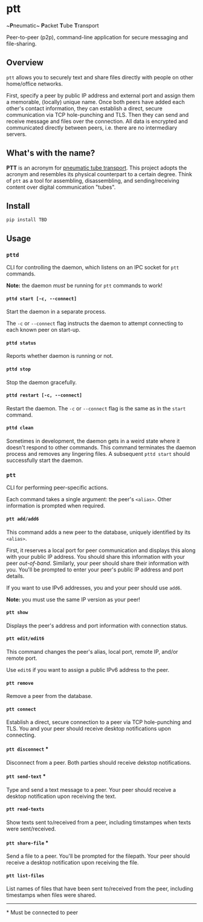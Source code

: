 # ptt

~**P**neumatic~ **P**acket **T**ube **T**ransport

Peer-to-peer (p2p), command-line application for secure messaging and file-sharing.

## Overview

`ptt` allows you to securely text and share files directly with people on other home/office networks.

First, specify a peer by public IP address and external port and assign them a memorable, (locally) unique name. Once both peers have added each other's contact information, they can establish a direct, secure communication via TCP hole-punching and TLS. Then they can send and receive message and files over the connection. All data is encrypted and communicated directly between peers, i.e. there are no intermediary servers.

## What's with the name?

**PTT** is an acronym for [pneumatic tube transport](https://en.wikipedia.org/wiki/Pneumatic_tube). This project adopts the acronym and resembles its physical counterpart to a certain degree. Think of `ptt` as a tool for assembling, disassembling, and sending/receiving content over digital communication "tubes".

## Install

`pip install TBD`

## Usage

### `pttd`

CLI for controlling the daemon, which listens on an IPC socket for `ptt` commands.

**Note:** the daemon *must* be running for `ptt` commands to work!

#### `pttd start [-c, --connect]`

Start the daemon in a separate process.

The `-c` or `--connect` flag instructs the daemon to attempt connecting to each known peer on start-up.

#### `pttd status`

Reports whether daemon is running or not.

#### `pttd stop`

Stop the daemon gracefully.

#### `pttd restart [-c, --connect]`

Restart the daemon. The `-c` or `--connect` flag is the same as in the `start` command.

#### `pttd clean`

Sometimes in development, the daemon gets in a weird state where it doesn't respond to other commands. This command terminates the daemon process and removes any lingering files. A subsequent `pttd start` should successfully start the daemon.

### `ptt`

CLI for performing peer-specific actions.

Each command takes a single argument: the peer's `<alias>`. Other information is prompted when required.

#### `ptt add/add6`

This command adds a new peer to the database, uniquely identified by its `<alias>`.

First, it reserves a local port for peer communication and displays this along with your public IP address. You should share this information with your peer *out-of-band*. Similarly, your peer should share their information with you. You'll be prompted to enter your peer's public IP address and port details.

If you want to use IPv6 addresses, you and your peer should use `add6`.

**Note:** you must use the same IP version as your peer!

#### `ptt show`

Displays the peer's address and port information with connection status.

#### `ptt edit/edit6`

This command changes the peer's alias, local port, remote IP, and/or remote port.

Use `edit6` if you want to assign a public IPv6 address to the peer.

#### `ptt remove`

Remove a peer from the database.

#### `ptt connect`

Establish a direct, secure connection to a peer via TCP hole-punching and TLS. You and your peer should receive desktop notifications upon connecting.

#### `ptt disconnect` *

Disconnect from a peer. Both parties should receive dekstop notifications.

#### `ptt send-text` *

Type and send a text message to a peer. Your peer should receive a desktop notification upon receiving the text.

#### `ptt read-texts`

Show texts sent to/received from a peer, including timstampes when texts were sent/received.

#### `ptt share-file` *

Send a file to a peer. You'll be prompted for the filepath. Your peer should receive a desktop notification upon receiving the file.

#### `ptt list-files`

List names of files that have been sent to/received from the peer, including timestamps when files were shared.

---

\* Must be connected to peer
